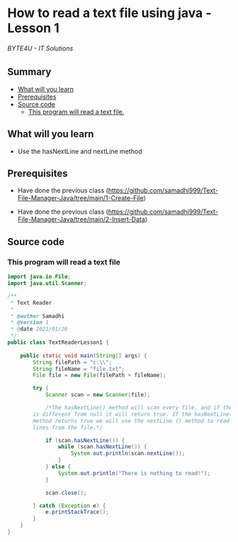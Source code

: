 # How to read a text file using java - Lesson 1
###### BYTE4U - IT Solutions

## Summary
- [What will you learn](#What-will-you-learn)
- [Prerequisites](#Prerequisites)
- [Source code](#source-code)
  - [This program will read a text file.](#This-program-will-read-a-text-file.)
  
## What will you learn
- Use the hasNextLine and nextLine method

## Prerequisites

- Have done the previous class (https://github.com/samadhi999/Text-File-Manager-Java/tree/main/1-Create-File)

- Have done the previous class (https://github.com/samadhi999/Text-File-Manager-Java/tree/main/2-Insert-Data)

## Source code

### This program will read a text file

```java
import java.io.File;
import java.util.Scanner;

/**
 * Text Reader
 *
 * @author Samadhi
 * @version 1
 * @date 2021/01/26
 */
public class TextReaderLesson1 {
                
    public static void main(String[] args) {
        String filePath = "c:\\";
        String fileName = "file.txt";
        File file = new File(filePath + fileName);

        try {
            Scanner scan = new Scanner(file);

            /*The hasNextLine() method will scan every file, and if the file 
	    is different from null it will return true. If the hasNextLine() 
	    method returns true we will use the nextLine () method to read the 
	    lines from the file.*/

            if (scan.hasNextLine()) {
                while (scan.hasNextLine()) {
                    System.out.println(scan.nextLine());
                }
            } else {
                System.out.println("There is nothing to read!");
            }

            scan.close();

        } catch (Exception e) {
            e.printStackTrace();
        }
    }
}

```
